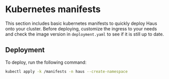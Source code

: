 # Kubernetes manifests

This section includes basic kubernetes manifests to quickly deploy Haus onto your cluster. Before deploying, customize the ingress to your needs and check the image version in `deployment.yaml` to see if it is still up to date.

## Deployment

To deploy, run the following command:
```sh
kubectl apply -k /manifests -n haus --create-namespace
```